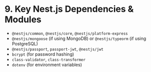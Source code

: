 # 9. Key Nest.js Dependencies & Modules
* `@nestjs/common`, `@nestjs/core`, `@nestjs/platform-express`
* `@nestjs/mongoose` (if using MongoDB) or `@nestjs/typeorm` (if using PostgreSQL)
* `@nestjs/passport`, `passport-jwt`, `@nestjs/jwt`
* `bcrypt` (for password hashing)
* `class-validator`, `class-transformer`
* `dotenv` (for environment variables)